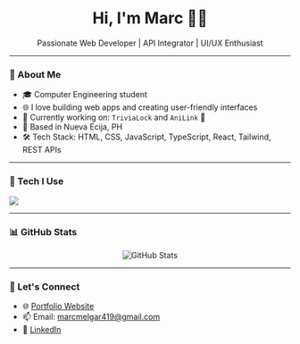 <h1 align="center">Hi, I'm Marc 👨‍💻</h1>
<p align="center">
  Passionate Web Developer | API Integrator | UI/UX Enthusiast  
</p>

---

### 🚀 About Me
- 🎓 Computer Engineering student
- 🌐 I love building web apps and creating user-friendly interfaces
- 🧠 Currently working on: `TriviaLock` and `AniLink` 🌾
- 📍 Based in Nueva Ecija, PH
- 🛠 Tech Stack: HTML, CSS, JavaScript, TypeScript, React, Tailwind, REST APIs

---

### 🧰 Tech I Use
<p>
  <img src="https://skillicons.dev/icons?i=html,css,js,ts,react,vite,nodejs,tailwind,figma,git" />
</p>

---

### 📊 GitHub Stats
<p align="center">
  <img src="https://github-readme-stats.vercel.app/api?username=marckie419&show_icons=true&theme=radical" alt="GitHub Stats" />
</p>

---

### 🔗 Let's Connect
- 🌐 [Portfolio Website](https://marc-portfoliooo.netlify.app/)
- 📫 Email: marcmelgar419@gmail.com
- 💼 [LinkedIn](https://www.linkedin.com/in/marc-melgar-88653b310)

